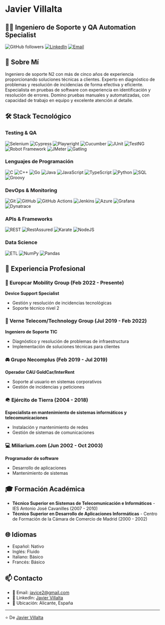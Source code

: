 # Javier Villalta
## 👨‍💻 Ingeniero de Soporte y QA Automation Specialist

![GitHub followers](https://img.shields.io/github/followers/javiervillalta?style=social)
[![LinkedIn](https://img.shields.io/badge/LinkedIn-javier--villalta-blue)](https://www.linkedin.com/in/javier-villalta-8ba187198/)
[![Email](https://img.shields.io/badge/Email-javice2%40gmail.com-red)](mailto:javice2@gmail.com)

## 🚀 Sobre Mí

Ingeniero de soporte N2 con más de cinco años de experiencia proporcionando soluciones técnicas a clientes. 
Experto en diagnóstico de problemas y resolución de incidencias de forma efectiva y eficiente. 
Especialista en pruebas de software con experiencia en identificación y resolución de errores. 
Domino pruebas manuales y automatizadas, con capacidad de trabajo en equipo y excelente atención al detalle.

## 🛠️ Stack Tecnológico

### Testing & QA
![Selenium](https://img.shields.io/badge/-Selenium-43B02A?style=flat-square&logo=selenium&logoColor=white)
![Cypress](https://img.shields.io/badge/-Cypress-17202C?style=flat-square&logo=cypress&logoColor=white)
![Playwright](https://img.shields.io/badge/-Playwright-2EAD33?style=flat-square&logo=playwright&logoColor=white)
![Cucumber](https://img.shields.io/badge/-Cucumber-23D96C?style=flat-square&logo=cucumber&logoColor=white)
![JUnit](https://img.shields.io/badge/-JUnit-25A162?style=flat-square&logo=junit5&logoColor=white)
![TestNG](https://img.shields.io/badge/-TestNG-0099E5?style=flat-square&logo=testng&logoColor=white)
![Robot Framework](https://img.shields.io/badge/robot--framework-6.1.1-green)
![JMeter](https://img.shields.io/badge/-JMeter-D22128?style=flat-square&logo=apache-jmeter&logoColor=white)
![Gatling](https://img.shields.io/badge/-Gatling-FF9E2A?style=flat-square&logo=gatling&logoColor=white)

### Lenguajes de Programación
![C](https://img.shields.io/badge/C-00599C?logo=c&logoColor=white)
![C++](https://img.shields.io/badge/C++-%2300599C.svg?logo=c%2B%2B&logoColor=white)
![Go](https://img.shields.io/badge/Go-%2300ADD8.svg?&logo=go&logoColor=white)
![Java](https://img.shields.io/badge/-Java-007396?style=flat-square&logo=java&logoColor=white)
![JavaScript](https://img.shields.io/badge/-JavaScript-F7DF1E?style=flat-square&logo=javascript&logoColor=black)
![TypeScript](https://img.shields.io/badge/-TypeScript-3178C6?style=flat-square&logo=typescript&logoColor=white)
![Python](https://img.shields.io/badge/-Python-3776AB?style=flat-square&logo=python&logoColor=white)
![SQL](https://img.shields.io/badge/-SQL-4479A1?style=flat-square&logo=mysql&logoColor=white)
![Groovy](https://img.shields.io/badge/-Groovy-4298B8?style=flat-square&logo=apache-groovy&logoColor=white)

### DevOps & Monitoring
![Git](https://img.shields.io/badge/-Git-F05032?style=flat-square&logo=git&logoColor=white)
![GitHub](https://img.shields.io/badge/-GitHub-181717?style=flat-square&logo=github&logoColor=white)
![GitHub Actions](https://img.shields.io/badge/-GitHub_Actions-2088FF?style=flat-square&logo=github-actions&logoColor=white)
![Jenkins](https://img.shields.io/badge/-Jenkins-D24939?style=flat-square&logo=jenkins&logoColor=white)
![Azure](https://img.shields.io/badge/-Azure-0078D4?style=flat-square&logo=microsoft-azure&logoColor=white)
![Grafana](https://img.shields.io/badge/-Grafana-F46800?style=flat-square&logo=grafana&logoColor=white)
![Dynatrace](https://img.shields.io/badge/-Dynatrace-1496FF?style=flat-square&logo=dynatrace&logoColor=white)

### APIs & Frameworks
![REST](https://img.shields.io/badge/-REST-FF6C37?style=flat-square&logo=postman&logoColor=white)
![RestAssured](https://img.shields.io/badge/-RestAssured-4B9E4B?style=flat-square&logo=restassured&logoColor=white)
![Karate](https://img.shields.io/badge/-Karate-FDB60D?style=flat-square&logo=karate&logoColor=white)
![NodeJS](https://img.shields.io/badge/-NodeJS-339933?style=flat-square&logo=node.js&logoColor=white)

### Data Science
![ETL](https://custom-icon-badges.demolab.com/badge/ETL-9370DB?logo=etl-logo&logoColor=fff)
![NumPy](https://img.shields.io/badge/NumPy-4DABCF?logo=numpy&logoColor=fff)
![Pandas](https://img.shields.io/badge/Pandas-150458?logo=pandas&logoColor=fff)

## 💼 Experiencia Profesional

### 🚗 Europcar Mobility Group (Feb 2022 - Presente)
**Device Support Specialist**
- Gestión y resolución de incidencias tecnológicas
- Soporte técnico nivel 2

### 📡 Verne Telecom/Technology Group (Jul 2019 - Feb 2022)
**Ingeniero de Soporte TIC**
- Diagnóstico y resolución de problemas de infraestructura
- Implementación de soluciones técnicas para clientes

### 🚘 Grupo Necomplus (Feb 2019 - Jul 2019)
**Operador CAU GoldCar/InterRent**
- Soporte al usuario en sistemas corporativos
- Gestión de incidencias y peticiones

### 🪖 Ejército de Tierra (2004 - 2018)
**Especialista en mantenimiento de sistemas informáticos y telecomunicaciones**
- Instalación y mantenimiento de redes
- Gestión de sistemas de comunicaciones

### 💻 Miliarium.com (Jun 2002 - Oct 2003)
**Programador de software**
- Desarrollo de aplicaciones
- Mantenimiento de sistemas

## 🎓 Formación Académica

- **Técnico Superior en Sistemas de Telecomunicación e Informáticos** - IES Antonio José Cavanilles (2007 - 2010)
- **Técnico Superior en Desarrollo de Aplicaciones Informáticas** - Centro de Formación de la Cámara de Comercio de Madrid (2000 - 2002)

## 🌐 Idiomas

- Español: Nativo
- Inglés: Fluido
- Italiano: Básico
- Francés: Básico

  
## 📫 Contacto

- 📧 Email: [javice2@gmail.com](mailto:javice2@gmail.com)
- 🔗 LinkedIn: [Javier Villalta](https://www.linkedin.com/in/javier-villalta-8ba187198/)
- 📍 Ubicación: Alicante, España

---
⭐️ De [Javier Villalta](https://github.com/javice)
